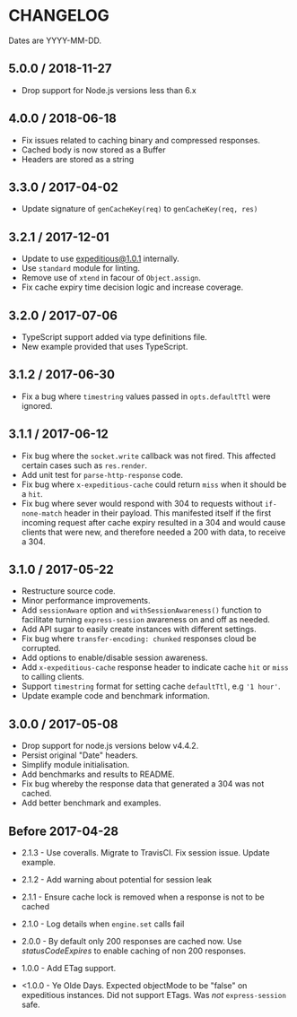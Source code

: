 # CHANGELOG

Dates are YYYY-MM-DD.

## 5.0.0 / 2018-11-27
* Drop support for Node.js versions less than 6.x

## 4.0.0 / 2018-06-18
* Fix issues related to caching binary and compressed responses.
* Cached body is now stored as a Buffer
* Headers are stored as a string

## 3.3.0 / 2017-04-02
* Update signature of `genCacheKey(req)` to `genCacheKey(req, res)`

## 3.2.1 / 2017-12-01
* Update to use expeditious@1.0.1 internally.
* Use `standard` module for linting.
* Remove use of `xtend` in facour of `Object.assign`.
* Fix cache expiry time decision logic and increase coverage.

## 3.2.0 / 2017-07-06
* TypeScript support added via type definitions file.
* New example provided that uses TypeScript.

## 3.1.2 / 2017-06-30
* Fix a bug where `timestring` values passed in `opts.defaultTtl` were ignored.

## 3.1.1 / 2017-06-12
* Fix bug where the `socket.write` callback was not fired. This affected certain
cases such as `res.render`.
* Add unit test for `parse-http-response` code.
* Fix bug where `x-expeditious-cache` could return `miss` when it should be a
`hit`.
* Fix bug where sever would respond with 304 to requests without `if-none-match`
header in their payload. This manifested itself if the first incoming request
after cache expiry resulted in a 304 and would cause clients that were new, and
therefore needed a 200 with data, to receive a 304.

## 3.1.0 / 2017-05-22
* Restructure source code.
* Minor performance improvements.
* Add `sessionAware` option and `withSessionAwareness()` function to facilitate
turning `express-session` awareness on and off as needed.
* Add API sugar to easily create instances with different settings.
* Fix bug where `transfer-encoding: chunked` responses cloud be corrupted.
* Add options to enable/disable session awareness.
* Add `x-expeditious-cache` response header to indicate cache `hit` or `miss` to
calling clients.
* Support `timestring` format for setting cache `defaultTtl`, e.g `'1 hour'`.
* Update example code and benchmark information.

## 3.0.0 / 2017-05-08
* Drop support for node.js versions below v4.4.2.
* Persist original "Date" headers.
* Simplify module initialisation.
* Add benchmarks and results to README.
* Fix bug whereby the response data that generated a 304 was not cached.
* Add better benchmark and examples.


## Before 2017-04-28
* 2.1.3 - Use coveralls. Migrate to TravisCI. Fix session issue. Update example.

* 2.1.2 - Add warning about potential for session leak

* 2.1.1 - Ensure cache lock is removed when a response is not to be cached

* 2.1.0 - Log details when `engine.set` calls fail

* 2.0.0 - By default only 200 responses are cached now. Use _statusCodeExpires_
to enable caching of non 200 responses.

* 1.0.0 - Add ETag support.

* <1.0.0 - Ye Olde Days. Expected objectMode to be "false" on expeditious
instances. Did not support ETags. Was _not_ `express-session` safe.
